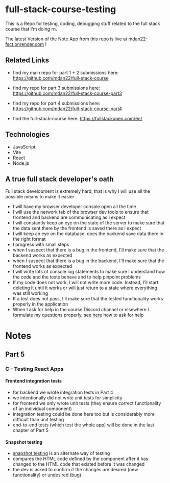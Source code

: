 # full-stack-course-testing

This is a Repo for testing, coding, debugging stuff related to the full stack course that I'm doing rn.

The latest Version of the Note App from this repo is live at [mdan22-fsct.onrender.com](https://mdan22-fsct.onrender.com/) !

## Related Links

- find my main repo for part 1 + 2 submissions here:       https://github.com/mdan22/full-stack-course
  
- find my repo for part 3 submissions here:    https://github.com/mdan22/full-stack-course-part3

- find my repo for part 4 submissions here:    https://github.com/mdan22/full-stack-course-part4

- find the full-stack-course here:              https://fullstackopen.com/en/

## Technologies
<ul>
    <li>JavaScript</li>
    <li>Vite</li>
    <li>React</li>
    <li>Node.js</li>
</ul>

## A true full stack developer's oath
Full stack development is extremely hard, that is why I will use all the possible means to make it easier

- I will have my browser developer console open all the time
- I will use the network tab of the browser dev tools to ensure that frontend and backend are communicating as I expect
- I will constantly keep an eye on the state of the server to make sure that the data sent there by the frontend is saved there as I expect
- I will keep an eye on the database: does the backend save data there in the right format
- I progress with small steps
- when I suspect that there is a bug in the frontend, I'll make sure that the backend works as expected
- when I suspect that there is a bug in the backend, I'll make sure that the frontend works as expected
- I will write lots of console.log statements to make sure I understand how the code and the tests behave and to help pinpoint problems
- If my code does not work, I will not write more code. Instead, I'll start deleting it until it works or will just return to a state where everything was still working
- If a test does not pass, I'll make sure that the tested functionality works properly in the application
- When I ask for help in the course Discord channel or elsewhere I formulate my questions properly, see [here](https://fullstackopen.com/en/part0/general_info#how-to-ask-help-in-discord) how to ask for help

# Notes

## Part 5

### C - Testing React Apps

#### Frontend integration tests

- for backend we wrote integration tests in Part 4
- we intentionally did not write unit tests for simplicity
- for frontend we only wrote unit tests (they ensure correct functionality of an individual component)
- integration testing could be done here too but is considerably more difficult than unit testing
- end-to-end tests (which test the whole app) will be done in the last chapter of Part 5

#### Snapshot testing

- [snapshot testing](https://vitest.dev/guide/snapshot) is an alternate way of testing
- compares the HTML code defined by the component after it has changed to the HTML code that existed before it was changed
- the dev is asked to confirm if the changes are desired (new functionality) or undesired (bug)
